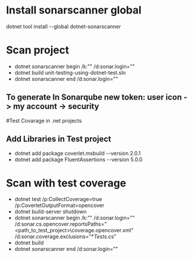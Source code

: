 # Install sonarscanner global
dotnet tool install --global dotnet-sonarscanner

# Scan project
- dotnet sonarscanner begin /k:"<key>" /d:sonar.login="<token>"
- dotnet build unit-testing-using-dotnet-test.sln
- dotnet sonarscanner end /d:sonar.login="<token>"
## To generate In Sonarqube new token: user icon -> my account -> security

#Test Covarage in .net projects
## Add Libraries in Test project
- dotnet add package coverlet.msbuild --version 2.0.1
- dotnet add package FluentAssertions --version 5.0.0

# Scan with test coverage
- dotnet test /p:CollectCoverage=true /p:CoverletOutputFormat=opencover
- dotnet build-server shutdown
- dotnet sonarscanner begin /k:"<key>" /d:sonar.login="<token>" /d:sonar.cs.opencover.reportsPaths="<path_to_test_project>\coverage.opencover.xml" /d:sonar.coverage.exclusions="**Tests*.cs"
- dotnet build
- dotnet sonarscanner end /d:sonar.login="<token>"
